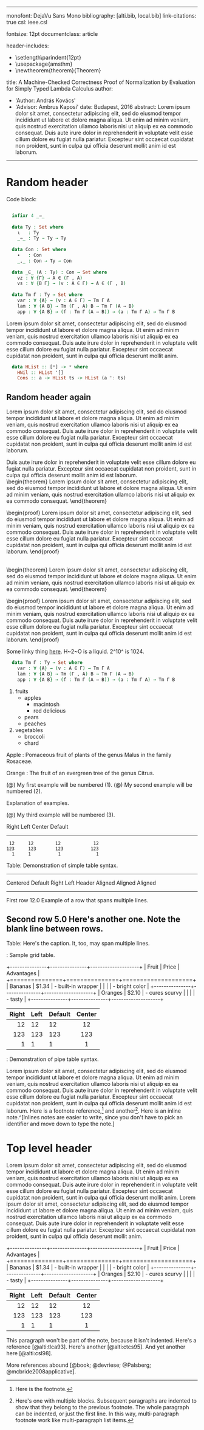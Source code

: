<!-- pandoc -s -N --biblatex --latex-engine=xelatex --toc test.md -o test.latex -->

---
monofont: DejaVu Sans Mono
bibliography: [alti.bib, local.bib]
link-citations: true
csl: ieee.csl

fontsize: 12pt
documentclass: article

header-includes:
   - \setlength\parindent{12pt}
   - \usepackage{amsthm}
   - \newtheorem{theorem}{Theorem}

title: 
  A Machine-Checked Correctness Proof of Normalization by Evaluation
  for Simply Typed Lambda Calculus
author: 
- 'Author: András Kovács'
- 'Advisor: Ambrus Kaposi'
date: Budapest, 2016
abstract: Lorem ipsum dolor sit amet, consectetur adipiscing elit, sed do eiusmod tempor incididunt ut labore et dolore magna aliqua. Ut enim ad minim veniam, quis nostrud exercitation ullamco laboris nisi ut aliquip ex ea commodo consequat. Duis aute irure dolor in reprehenderit in voluptate velit esse cillum dolore eu fugiat nulla pariatur. Excepteur sint occaecat cupidatat non proident, sunt in culpa qui officia deserunt mollit anim id est laborum.
---

# Random header

Code block:

~~~agda

  infixr 4 _⇒_
  
  data Ty : Set where
    ι   : Ty
    _⇒_ : Ty → Ty → Ty
  
  data Con : Set where
    ∙   : Con
    _,_ : Con → Ty → Con
  
  data _∈_ (A : Ty) : Con → Set where
    vz : ∀ {Γ} → A ∈ (Γ , A)
    vs : ∀ {B Γ} → (v : A ∈ Γ) → A ∈ (Γ , B)
  
  data Tm Γ : Ty → Set where
    var : ∀ {A} → (v : A ∈ Γ) → Tm Γ A
    lam : ∀ {A B} → Tm (Γ , A) B → Tm Γ (A ⇒ B)
    app : ∀ {A B} → (f : Tm Γ (A ⇒ B)) → (a : Tm Γ A) → Tm Γ B
~~~

Lorem ipsum dolor sit amet, consectetur adipiscing elit, sed do eiusmod tempor incididunt ut labore et dolore magna aliqua. Ut enim ad minim veniam, quis nostrud exercitation ullamco laboris nisi ut aliquip ex ea commodo consequat. Duis aute irure dolor in reprehenderit in voluptate velit esse cillum dolore eu fugiat nulla pariatur. Excepteur sint occaecat cupidatat non proident, sunt in culpa qui officia deserunt mollit anim.

~~~haskell
  data HList :: [*] -> * where
    HNil :: HList '[]
    Cons :: a -> HList ts -> HList (a ': ts)
~~~

## Random header again

Lorem ipsum dolor sit amet, consectetur adipiscing elit, sed do eiusmod tempor incididunt ut labore et dolore magna aliqua. Ut enim ad minim veniam, quis nostrud exercitation ullamco laboris nisi ut aliquip ex ea commodo consequat. Duis aute irure dolor in reprehenderit in voluptate velit esse cillum dolore eu fugiat nulla pariatur. Excepteur sint occaecat cupidatat non proident, sunt in culpa qui officia deserunt mollit anim id est laborum.

Duis aute irure dolor in reprehenderit in voluptate velit esse cillum dolore eu fugiat nulla pariatur. Excepteur sint occaecat cupidatat non proident, sunt in culpa qui officia deserunt mollit anim id est laborum.
\
\begin{theorem}
Lorem ipsum dolor sit amet, consectetur adipiscing elit, sed do eiusmod tempor incididunt ut labore et dolore magna aliqua. Ut enim ad minim veniam, quis nostrud exercitation ullamco laboris nisi ut aliquip ex ea commodo consequat.
\end{theorem}

\begin{proof}
Lorem ipsum dolor sit amet, consectetur adipiscing elit, sed do eiusmod tempor incididunt ut labore et dolore magna aliqua. Ut enim ad minim veniam, quis nostrud exercitation ullamco laboris nisi ut aliquip ex ea commodo consequat. Duis aute irure dolor in reprehenderit in voluptate velit esse cillum dolore eu fugiat nulla pariatur. Excepteur sint occaecat cupidatat non proident, sunt in culpa qui officia deserunt mollit anim id est laborum.
\end{proof}

\
\begin{theorem}
Lorem ipsum dolor sit amet, consectetur adipiscing elit, sed do eiusmod tempor incididunt ut labore et dolore magna aliqua. Ut enim ad minim veniam, quis nostrud exercitation ullamco laboris nisi ut aliquip ex ea commodo consequat.
\end{theorem}

\begin{proof}
Lorem ipsum dolor sit amet, consectetur adipiscing elit, sed do eiusmod tempor incididunt ut labore et dolore magna aliqua. Ut enim ad minim veniam, quis nostrud exercitation ullamco laboris nisi ut aliquip ex ea commodo consequat. Duis aute irure dolor in reprehenderit in voluptate velit esse cillum dolore eu fugiat nulla pariatur. Excepteur sint occaecat cupidatat non proident, sunt in culpa qui officia deserunt mollit anim id est laborum.
\end{proof}

Some linky thing [here](#random-header-again). H~2~O is a liquid.  2^10^ is 1024.

~~~agda
  data Tm Γ : Ty → Set where
    var : ∀ {A} → (v : A ∈ Γ) → Tm Γ A
    lam : ∀ {A B} → Tm (Γ , A) B → Tm Γ (A ⇒ B)
    app : ∀ {A B} → (f : Tm Γ (A ⇒ B)) → (a : Tm Γ A) → Tm Γ B
~~~


1. fruits
    + apples
        - macintosh
        - red delicious
    + pears
    + peaches
1. vegetables
    + broccoli
    + chard
    
    
Apple
:   Pomaceous fruit of plants of the genus Malus in 
    the family Rosaceae.

Orange
:   The fruit of an evergreen tree of the genus Citrus.


(@)  My first example will be numbered (1).
(@)  My second example will be numbered (2).

Explanation of examples.

(@)  My third example will be numbered (3).


  Right     Left     Center     Default
-------     ------ ----------   -------
     12     12        12            12
    123     123       123          123
      1     1          1             1

Table:  Demonstration of simple table syntax.


-------------------------------------------------------------
 Centered   Default           Right Left
  Header    Aligned         Aligned Aligned
----------- ------- --------------- -------------------------
   First    row                12.0 Example of a row that
                                    spans multiple lines.

  Second    row                 5.0 Here's another one. Note
                                    the blank line between
                                    rows.
-------------------------------------------------------------

Table: Here's the caption. It, too, may span
multiple lines.


: Sample grid table.

+---------------+---------------+--------------------+
| Fruit         | Price         | Advantages         |
+===============+===============+====================+
| Bananas       | $1.34         | - built-in wrapper |
|               |               | - bright color     |
+---------------+---------------+--------------------+
| Oranges       | $2.10         | - cures scurvy     |
|               |               | - tasty            |
+---------------+---------------+--------------------+


| Right | Left | Default | Center |
|------:|:-----|---------|:------:|
|   12  |  12  |    12   |    12  |
|  123  |  123 |   123   |   123  |
|    1  |    1 |     1   |     1  |

  : Demonstration of pipe table syntax.

Lorem ipsum dolor sit amet, consectetur adipiscing elit, sed do eiusmod tempor incididunt ut labore et dolore magna aliqua. Ut enim ad minim veniam, quis nostrud exercitation ullamco laboris nisi ut aliquip ex ea commodo consequat. Duis aute irure dolor in reprehenderit in voluptate velit esse cillum dolore eu fugiat nulla pariatur. Excepteur sint occaecat cupidatat non proident, sunt in culpa qui officia deserunt mollit anim id est laborum. Here is a footnote reference,[^1] and another[^longnote]. Here is an inline note.^[Inlines notes are easier to write, since
you don't have to pick an identifier and move down to type the
note.]

# Top level header

Lorem ipsum dolor sit amet, consectetur adipiscing elit, sed do eiusmod tempor incididunt ut labore et dolore magna aliqua. Ut enim ad minim veniam, quis nostrud exercitation ullamco laboris nisi ut aliquip ex ea commodo consequat. Duis aute irure dolor in reprehenderit in voluptate velit esse cillum dolore eu fugiat nulla pariatur. Excepteur sint occaecat cupidatat non proident, sunt in culpa qui officia deserunt mollit anim.
Lorem ipsum dolor sit amet, consectetur adipiscing elit, sed do eiusmod tempor incididunt ut labore et dolore magna aliqua. Ut enim ad minim veniam, quis nostrud exercitation ullamco laboris nisi ut aliquip ex ea commodo consequat. Duis aute irure dolor in reprehenderit in voluptate velit esse cillum dolore eu fugiat nulla pariatur. Excepteur sint occaecat cupidatat non proident, sunt in culpa qui officia deserunt mollit anim.

+---------------+---------------+--------------------+
| Fruit         | Price         | Advantages         |
+===============+===============+====================+
| Bananas       | $1.34         | - built-in wrapper |
|               |               | - bright color     |
+---------------+---------------+--------------------+
| Oranges       | $2.10         | - cures scurvy     |
|               |               | - tasty            |
+---------------+---------------+--------------------+

| Right | Left | Default | Center |
|------:|:-----|---------|:------:|
|   12  |  12  |    12   |    12  |
|  123  |  123 |   123   |   123  |
|    1  |    1 |     1   |     1  |


[^1]: Here is the footnote.

[^longnote]: Here's one with multiple blocks. Subsequent paragraphs are indented to show that they belong to the previous footnote. The whole paragraph can be indented, or just the first line.  In this way, multi-paragraph footnote work like multi-paragraph list items.


This paragraph won't be part of the note, because it
isn't indented. Here's a reference [@alti:tlca93]. Here's another [@alti:ctcs95].
And yet another here [@alti:csl98].

More references abound [@book; @devriese; @Palsberg; @mcbride2008applicative].

